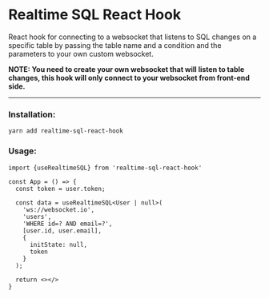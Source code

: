 # Realtime SQL React Hook

React hook for connecting to a websocket that listens to SQL changes on a specific table by passing the table name and a condition and the parameters to your own custom websocket.

**NOTE: You need to create your own websocket that will listen to table changes, this hook will only connect to your websocket from front-end side.**

---

### Installation:

```
yarn add realtime-sql-react-hook
```

### Usage:

```
import {useRealtimeSQL} from 'realtime-sql-react-hook'

const App = () => {
  const token = user.token;

  const data = useRealtimeSQL<User | null>(
    'ws://websocket.io',
    'users',
    'WHERE id=? AND email=?',
    [user.id, user.email],
    {
      initState: null,
      token
    }
  );

  return <></>
}
```
